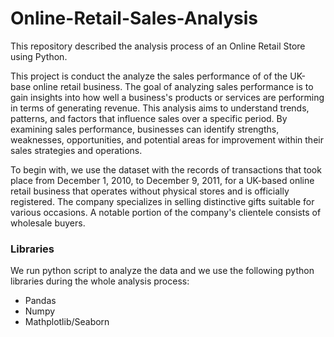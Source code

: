 # Online-Retail-Sales-Analysis
This repository described the analysis process of an Online Retail Store using Python.

This project is conduct the analyze the sales performance of of the UK-base online retail business. The goal of analyzing sales performance is to gain insights into how well a business's products or services are performing in terms of generating revenue. This analysis aims to understand trends, patterns, and factors that influence sales over a specific period. By examining sales performance, businesses can identify strengths, weaknesses, opportunities, and potential areas for improvement within their sales strategies and operations.

To begin with, we use the dataset with the records of transactions that took place from December 1, 2010, to December 9, 2011, for a UK-based online retail business that operates without physical stores and is officially registered. The company specializes in selling distinctive gifts suitable for various occasions. A notable portion of the company's clientele consists of wholesale buyers.

### Libraries

We run python script to analyze the data and we use the following python libraries during the whole analysis process:

- Pandas
- Numpy
- Mathplotlib/Seaborn
